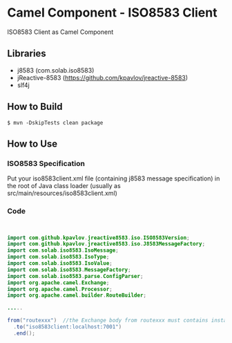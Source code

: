 # Camel Component - ISO8583 Client

ISO8583 Client as Camel Component

## Libraries
- j8583 (com.solab.iso8583)
- jReactive-8583 (https://github.com/kpavlov/jreactive-8583)
- slf4j

## How to Build

```$ mvn -DskipTests clean package```


## How to Use

### ISO8583 Specification

Put your iso8583client.xml file (containing j8583 message specification) in the root of Java class loader (usually as src/main/resources/iso8583client.xml)

### Code

```java


import com.github.kpavlov.jreactive8583.iso.ISO8583Version;
import com.github.kpavlov.jreactive8583.iso.J8583MessageFactory;
import com.solab.iso8583.IsoMessage;
import com.solab.iso8583.IsoType;
import com.solab.iso8583.IsoValue;
import com.solab.iso8583.MessageFactory;
import com.solab.iso8583.parse.ConfigParser;
import org.apache.camel.Exchange;
import org.apache.camel.Processor;
import org.apache.camel.builder.RouteBuilder;

.....

from("routexxx")  //the Exchange body from routexxx must contains instance of com.solab.iso8583.IsoMessage object
  .to("iso8583client:localhost:7001")
  .end();

```

